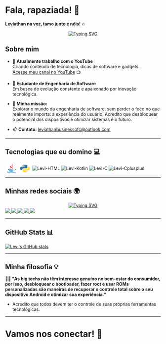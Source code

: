 # Fala, rapaziada! 👋

**Leviathan na voz, tamo junto é nóis!** 🔥

<div align="center">
  <a href="https://git.io/typing-svg">
    <img src="https://readme-typing-svg.demolab.com?font=Fira+Code&weight=500&size=22&pause=1000&color=006400&center=true&vCenter=true&random=false&width=524&lines=%E2%8A%B9+Leviathan+Kalashnikov+Tech+%E2%8A%B9+" alt="Typing SVG">
  </a>
</div>

## Sobre mim

- 🎥 **Atualmente trabalho com o YouTube**  
  Criando conteúdo de tecnologia, dicas de software e gadgets.  
  [Acesse meu canal no YouTube](https://www.youtube.com/@leviathankkjj) 📺

- 🌱 **Estudante de Engenharia de Software**  
  Em busca de evolução constante e apaixonado por inovação tecnológica.

- 🧠 **Minha missão:**  
  Explorar o mundo da engenharia de software, sem perder o foco no que realmente importa: a experiência do usuário. Acredito que desbloquear o potencial dos dispositivos e otimizar sistemas é o futuro.

- 📫 **Contato:** leviathanbusinessofc@outlook.com  

---

## Tecnologias que eu domino 💻

<div style="display: inline-block;">
  <img align="center" alt="Levi-Java" height="30" width="40" src="https://raw.githubusercontent.com/devicons/devicon/master/icons/java/java-original.svg">
  <img align="center" alt="Levi-Python" height="30" width="40" src="https://raw.githubusercontent.com/devicons/devicon/master/icons/python/python-original.svg">
  <img align="center" alt="Levi-HTML" height="30" width="40" src="https://cdn.jsdelivr.net/gh/devicons/devicon/icons/html5/html5-original.svg">
  <img align="center" alt="Levi-Kotlin" height="30" width="40" src="https://cdn.jsdelivr.net/gh/devicons/devicon/icons/kotlin/kotlin-original.svg">
  <img align="center" alt="Levi-C" height="30" width="40" src="https://cdn.jsdelivr.net/gh/devicons/devicon/icons/c/c-original.svg">
  <img align="center" alt="Levi-Cplusplus" height="30" width="40" src="https://cdn.jsdelivr.net/gh/devicons/devicon/icons/cplusplus/cplusplus-original.svg">
</div>

---

## Minhas redes sociais 🌍

<div align="center">
  <a href="https://git.io/typing-svg">
    <img src="https://readme-typing-svg.demolab.com?font=Fira+Code&weight=500&size=22&pause=1000&color=003366&center=true&vCenter=true&random=false&width=524&lines=%E2%8A%B9+Minhas+redes+sociais+%E2%8A%B9+" alt="Typing SVG">
  </a>
</div>

<div>
  <a href="https://www.youtube.com/@leviathankkjj" target="_blank">
    <img src="https://img.shields.io/badge/YouTube-FF0000?style=for-the-badge&logo=youtube&logoColor=white" target="_blank">
  </a>
  <a href="https://www.instagram.com/mrclxzz.7/" target="_blank">
    <img src="https://img.shields.io/badge/-Instagram-%23E4405F?style=for-the-badge&logo=instagram&logoColor=white" target="_blank">
  </a>
  <a href="https://t.me/acabara" target="_blank">
    <img src="https://img.shields.io/badge/Telegram-0088CC?style=for-the-badge&logo=telegram&logoColor=white" target="_blank">
  </a>
  <a href="https://discord.com/users/levikalshnikovkkj" target="_blank">
    <img src="https://img.shields.io/badge/Discord-7289DA?style=for-the-badge&logo=discord&logoColor=white" target="_blank">
  </a>
  <a href="mailto:leviathanbusiness@outlook.com">
    <img src="https://img.shields.io/badge/-Gmail-%23333?style=for-the-badge&logo=gmail&logoColor=white" target="_blank">
  </a>
</div>

---

## GitHub Stats 📊

[![Levi's GitHub stats](https://github-readme-stats.vercel.app/api?username=levicodeskkj&show_icons=true&hide_title=false&count_private=true&theme=dark&bg_color=2d2d2d&icon_color=ffffff&title_color=ff9800&text_color=ffffff)](https://github.com/levicodeskkj/github-readme-stats)

---

## Minha filosofia 💡

🐱‍👤 **"As big techs não têm interesse genuíno no bem-estar do consumidor, por isso, desbloquear o bootloader, fazer root e usar ROMs personalizadas são maneiras de recuperar o controle total sobre o seu dispositivo Android e otimizar sua experiência."**  
- Acredito que todos devem ter o controle de suas próprias ferramentas tecnológicas.

---

# Vamos nos conectar! 👾
